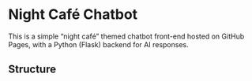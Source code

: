 # Night Café Chatbot

This is a simple “night café” themed chatbot front-end hosted on GitHub Pages, 
with a Python (Flask) backend for AI responses.

## Structure

